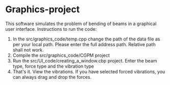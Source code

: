 # Graphics-project
This software simulates the problem of bending of beams in a graphical user interface.
Instructions to run the code:
1. In the src/graphics_code/temp.cpp change the path of the data file as per your local path. Please enter the full address path. Relative path shall not work.
2. Compile the src/graphics_code/CGPM project
3. Run the src/UI_code/creating_a_window.cbp project. Enter the beam type, force type and the vibration type
4. That's it. View the vibrations. If you have selected forced vibrations, you can always drag and drop the forces. 
